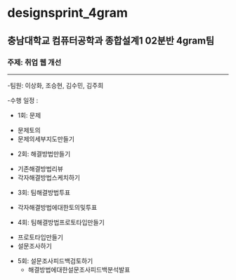 # designsprint_4gram
## 충남대학교 컴퓨터공학과 종합설계1 02분반 4gram팀
### 주제: 취업 웹 개선

-------------------------------------------
-팀원: 이상화, 조승현, 김수민, 김주희


-수행 일정 : 
 * 1회: 문제
  - 문제토의
  - 문제의세부지도만들기
 
 * 2회: 해결방법만들기
  - 기존해결방법리뷰
  - 각자해결방법스케치하기
 
 * 3회: 팀해결방법투표
  - 각자해결방법에대한토의및투표
 
 * 4회: 팀해결방법프로토타입만들기
  - 프로토타입만들기
  - 설문조사하기

* 5회: 설문조사피드백검토하기
  - 해결방법에대한설문조사피드백분석발표
